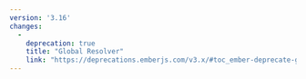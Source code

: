 ```yaml
---
version: '3.16'
changes:
  -
    deprecation: true
    title: "Global Resolver"
    link: "https://deprecations.emberjs.com/v3.x/#toc_ember-deprecate-globals-resolver"
---
```

